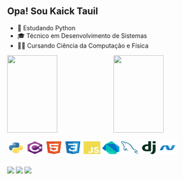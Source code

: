 ## Opa! Sou Kaick Tauil


- 🌱 Estudando Python
- 🎓 Técnico em Desenvolvimento de Sistemas
- 👨‍💻 Cursando Ciência da Computação e Física

<div style="display = inline_block">
  <img height="180cm" width="48%" src="https://github-readme-stats.vercel.app/api?username=KaickTauil&show_icons=true&theme=radical">
  <img height="180cm" width="48%" src="https://github-readme-stats.vercel.app/api/top-langs/?username=KaickTauil&layout=compact&theme=radical">
</div>

<div style="display: inline_block"><br>
  <img align="center" alt="Kaick-Python" height="30" width="40" src="https://raw.githubusercontent.com/devicons/devicon/master/icons/python/python-original.svg">
  <img align="center" alt="Kaick-Csharp" height="30" width="40" src="https://raw.githubusercontent.com/devicons/devicon/master/icons/csharp/csharp-original.svg">
  <img align="center" alt="Kaick-HTML" height="30" width="40" src="https://raw.githubusercontent.com/devicons/devicon/master/icons/html5/html5-original.svg">
  <img align="center" alt="Kaick-CSS" height="30" width="40" src="https://raw.githubusercontent.com/devicons/devicon/master/icons/css3/css3-original.svg">
  <img align="center" alt="Kaick-Js" height="30" width="40" src="https://raw.githubusercontent.com/devicons/devicon/master/icons/javascript/javascript-plain.svg">
  <img align="center" alt="Kaick-Dart" height="30" width="40" src="https://github.com/devicons/devicon/blob/master/icons/dart/dart-original.svg">
  <img align="center" alt="Kaick-SQL" height="30" width="40" src="https://github.com/devicons/devicon/blob/master/icons/mysql/mysql-original.svg">
  <img align="center" alt="Kaick-Django" height="30" width="40" src="https://github.com/devicons/devicon/blob/master/icons/django/django-plain.svg">
  <img align="center" alt="Kaick-Dotnet" height="30" width="40" src="https://github.com/devicons/devicon/blob/master/icons/dot-net/dot-net-original.svg">
</div>

##

<div> 
  <a href = "mailto:kaicktauil6@gmail.com"><img src="https://img.shields.io/badge/-Gmail-%23333?style=for-the-badge&logo=gmail&logoColor=white" target="_blank"></a>
  <a href="https://www.linkedin.com/in/kaick-tauil-gallotte-61561623b/" target="_blank"><img src="https://img.shields.io/badge/-LinkedIn-%230077B5?style=for-the-badge&logo=linkedin&logoColor=white" target="_blank"></a>
  <a href = "https://wa.me/qr/Z3QUECVTLZQAD1" target="_blank"> <img src="https://img.shields.io/badge/WhatsApp-25D366?style=for-the-badge&logo=whatsapp&logoColor=white" target="_blank"> </a>
</div>
